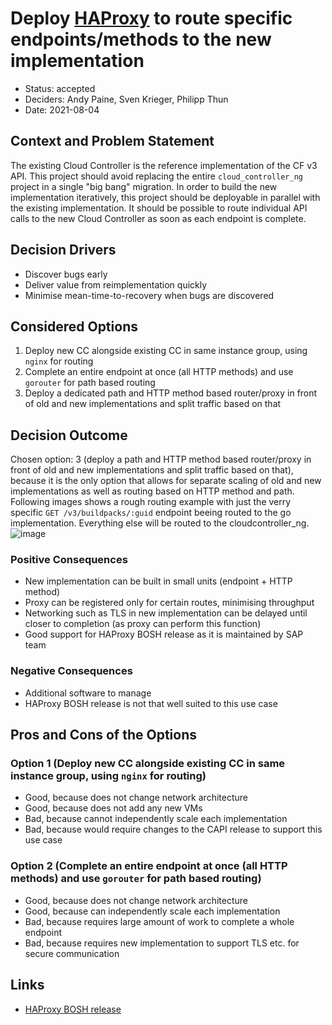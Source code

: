 # Deploy [HAProxy](https://www.haproxy.org/) to route specific endpoints/methods to the new implementation

* Status: accepted
* Deciders: Andy Paine, Sven Krieger, Philipp Thun
* Date: 2021-08-04

## Context and Problem Statement

The existing Cloud Controller is the reference implementation of the CF v3 API.
This project should avoid replacing the entire `cloud_controller_ng` project in a single "big bang" migration.
In order to build the new implementation iteratively, this project should be deployable in parallel with the existing implementation.
It should be possible to route individual API calls to the new Cloud Controller as soon as each endpoint is complete.

## Decision Drivers <!-- optional -->

* Discover bugs early
* Deliver value from reimplementation quickly
* Minimise mean-time-to-recovery when bugs are discovered

## Considered Options

1. Deploy new CC alongside existing CC in same instance group, using `nginx` for routing
1. Complete an entire endpoint at once (all HTTP methods) and use `gorouter` for path based routing
1. Deploy a dedicated path and HTTP method based router/proxy in front of old and new implementations and split traffic based on that

## Decision Outcome

Chosen option: 3 (deploy a path and HTTP method based router/proxy in front of old and new implementations and split traffic based on that),
because it is the only option that allows for separate scaling of old and new implementations as well as routing based on HTTP method and path.
Following images shows a rough routing example with just the verry specific `GET /v3/buildpacks/:guid` endpoint beeing routed to the go implementation. Everything else will be routed to the cloudcontroller_ng. 
![image](https://media.github.tools.sap/user/9608/files/9fd7fd80-fc39-11eb-934c-0aff81887456)

### Positive Consequences <!-- optional -->

* New implementation can be built in small units (endpoint + HTTP method)
* Proxy can be registered only for certain routes, minimising throughput
* Networking such as TLS in new implementation can be delayed until closer to completion (as proxy can perform this function)
* Good support for HAProxy BOSH release as it is maintained by SAP team

### Negative Consequences <!-- optional -->

* Additional software to manage
* HAProxy BOSH release is not that well suited to this use case

## Pros and Cons of the Options <!-- optional -->

### Option 1 (Deploy new CC alongside existing CC in same instance group, using `nginx` for routing)

* Good, because does not change network architecture
* Good, because does not add any new VMs
* Bad, because cannot independently scale each implementation
* Bad, because would require changes to the CAPI release to support this use case

### Option 2 (Complete an entire endpoint at once (all HTTP methods) and use `gorouter` for path based routing)

* Good, because does not change network architecture
* Good, because can independently scale each implementation
* Bad, because requires large amount of work to complete a whole endpoint
* Bad, because requires new implementation to support TLS etc. for secure communication

## Links <!-- optional -->

* [HAProxy BOSH release](https://github.com/cloudfoundry-incubator/haproxy-boshrelease)
